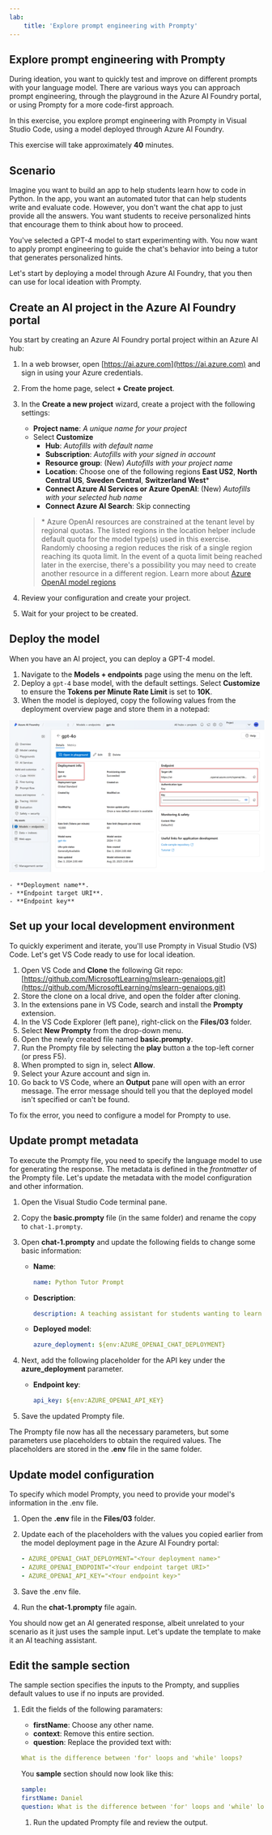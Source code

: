 ```yaml
---
lab:
    title: 'Explore prompt engineering with Prompty'
---
```


## Explore prompt engineering with Prompty

During ideation, you want to quickly test and improve on different prompts with your language model. There are various ways you can approach prompt engineering, through the playground in the Azure AI Foundry portal, or using Prompty for a more code-first approach.

In this exercise, you explore prompt engineering with Prompty in Visual Studio Code, using a model deployed through Azure AI Foundry.

This exercise will take approximately **40** minutes.

## Scenario

Imagine you want to build an app to help students learn how to code in Python. In the app, you want an automated tutor that can help students write and evaluate code. However, you don't want the chat app to just provide all the answers. You want students to receive personalized hints that encourage them to think about how to proceed.

You've selected a GPT-4 model to start experimenting with. You now want to apply prompt engineering to guide the chat's behavior into being a tutor that generates personalized hints.

Let's start by deploying a model through Azure AI Foundry, that you then can use for local ideation with Prompty.

## Create an AI project in the Azure AI Foundry portal

You start by creating an Azure AI Foundry portal project within an Azure AI hub:

1. In a web browser, open [https://ai.azure.com](https://ai.azure.com) and sign in using your Azure credentials.
1. From the home page, select **+ Create project**.
1. In the **Create a new project** wizard, create a project with the following settings:
    - **Project name**: *A unique name for your project*
    - Select **Customize**
        - **Hub**: *Autofills with default name*
        - **Subscription**: *Autofills with your signed in account*
        - **Resource group**: (New) *Autofills with your project name*
        - **Location**: Choose one of the following regions **East US2**, **North Central US**, **Sweden Central**, **Switzerland West**\*
        - **Connect Azure AI Services or Azure OpenAI**: (New) *Autofills with your selected hub name*
        - **Connect Azure AI Search**: Skip connecting

    > \* Azure OpenAI resources are constrained at the tenant level by regional quotas. The listed regions in the location helper include default quota for the model type(s) used in this exercise. Randomly choosing a region reduces the risk of a single region reaching its quota limit. In the event of a quota limit being reached later in the exercise, there's a possibility you may need to create another resource in a different region. Learn more about [Azure OpenAI model regions](https://learn.microsoft.com/en-us/azure/ai-services/openai/concepts/models?tabs=python-secure%2Cglobal-standard%2Cstandard-chat-completions#fine-tuning-models)

1. Review your configuration and create your project.
1. Wait for your project to be created.

## Deploy the model

When you have an AI project, you can deploy a GPT-4 model.

1. Navigate to the **Models + endpoints** page using the menu on the left.
1. Deploy a `gpt-4` base model, with the default settings. Select **Customize** to ensure the **Tokens per Minute Rate Limit** is set to **10K**.
1. When the model is deployed, copy the following values from the deployment overview page and store them in a notepad:

![Screenshot of the required variables](./images/environment-variables.png)

    - **Deployment name**.
    - **Endpoint target URI**.
    - **Endpoint key**

## Set up your local development environment

To quickly experiment and iterate, you'll use Prompty in Visual Studio (VS) Code. Let's get VS Code ready to use for local ideation.

1. Open VS Code and **Clone** the following Git repo: [https://github.com/MicrosoftLearning/mslearn-genaiops.git](https://github.com/MicrosoftLearning/mslearn-genaiops.git)
1. Store the clone on a local drive, and open the folder after cloning.
1. In the extensions pane in VS Code, search and install the **Prompty** extension.
1. In the VS Code Explorer (left pane), right-click on the **Files/03** folder.
1. Select **New Prompty** from the drop-down menu.
1. Open the newly created file named **basic.prompty**.
1. Run the Prompty file by selecting the **play** button a the top-left corner (or press F5).
1. When prompted to sign in, select **Allow**.
1. Select your Azure account and sign in.
1. Go back to VS Code, where an **Output** pane will open with an error message. The error message should tell you that the deployed model isn't specified or can't be found.

To fix the error, you need to configure a model for Prompty to use.

## Update prompt metadata

To execute the Prompty file, you need to specify the language model to use for generating the response. The metadata is defined in the *frontmatter* of the Prompty file. Let's update the metadata with the model configuration and other information.

1. Open the Visual Studio Code terminal pane.
1. Copy the **basic.prompty** file (in the same folder) and rename the copy to `chat-1.prompty`.
1. Open **chat-1.prompty** and update the following fields to change some basic information:

    - **Name**:

        ```yaml
        name: Python Tutor Prompt
        ```

    - **Description**:

        ```yaml
        description: A teaching assistant for students wanting to learn how to write and edit Python code.
        ```

    - **Deployed model**:

        ```yaml
        azure_deployment: ${env:AZURE_OPENAI_CHAT_DEPLOYMENT}
        ```

1. Next, add the following placeholder for the API key under the **azure_deployment** parameter.

    - **Endpoint key**:

        ```yaml
        api_key: ${env:AZURE_OPENAI_API_KEY}
        ```

1. Save the updated Prompty file.

The Prompty file now has all the necessary parameters, but some parameters use placeholders to obtain the required values. The placeholders are stored in the **.env** file in the same folder.

## Update model configuration

To specify which model Prompty, you need to provide your model's information in the .env file.

1. Open the **.env** file in the **Files/03** folder.
1. Update each of the placeholders with the values you copied earlier from the model deployment page in the Azure AI Foundry portal:

    ```yaml
    - AZURE_OPENAI_CHAT_DEPLOYMENT="<Your deployment name>"
    - AZURE_OPENAI_ENDPOINT="<Your endpoint target URI>"
    - AZURE_OPENAI_API_KEY="<Your endpoint key>"
    ```

1. Save the .env file.
1. Run the **chat-1.prompty** file again.

You should now get an AI generated response, albeit unrelated to your scenario as it just uses the sample input. Let's update the template to make it an AI teaching assistant.

## Edit the sample section

The sample section specifies the inputs to the Prompty, and supplies default values to use if no inputs are provided.

1. Edit the fields of the following paramaters:

    - **firstName**: Choose any other name.
    - **context**: Remove this entire section.
    - **question**: Replace the provided text with:

    ```yaml
    What is the difference between 'for' loops and 'while' loops?
    ```

    You **sample** section should now look like this:
    
    ```yaml
    sample:
    firstName: Daniel
    question: What is the difference between 'for' loops and 'while' loops?
    ```

    1. Run the updated Prompty file and review the output.

